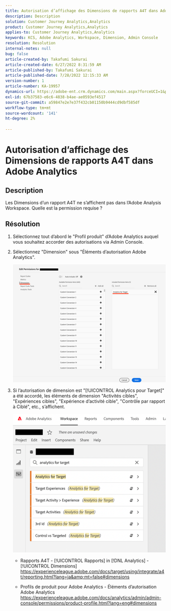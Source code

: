 ```yaml
---
title: Autorisation d’affichage des Dimensions de rapports A4T dans Adobe Analytics
description: Description
solution: Customer Journey Analytics,Analytics
product: Customer Journey Analytics,Analytics
applies-to: Customer Journey Analytics,Analytics
keywords: KCS, Adobe Analytics, Workspace, Dimension, Admin Console
resolution: Resolution
internal-notes: null
bug: false
article-created-by: Takafumi Sakurai
article-created-date: 6/27/2022 8:31:59 AM
article-published-by: Takafumi Sakurai
article-published-date: 7/28/2022 12:15:33 AM
version-number: 1
article-number: KA-19957
dynamics-url: https://adobe-ent.crm.dynamics.com/main.aspx?forceUCI=1&pagetype=entityrecord&etn=knowledgearticle&id=600e6e98-f3f5-ec11-bb3d-000d3a5b0d3b
exl-id: 67b37583-e6c6-4838-b4ae-ae0593ef4517
source-git-commit: a59847e2e7e37f432cb01150b9444cd9dbf585df
workflow-type: tm+mt
source-wordcount: '141'
ht-degree: 2%

---
```


# Autorisation d’affichage des Dimensions de rapports A4T dans Adobe Analytics

## Description

Les Dimensions d’un rapport A4T ne s’affichent pas dans l’Adobe Analysis Workspace. Quelle est la permission requise ?

## Résolution

1. Sélectionnez tout d’abord le &quot;Profil produit&quot; d’Adobe Analytics auquel vous souhaitez accorder des autorisations via Admin Console.
1. Sélectionnez &quot;Dimension&quot; sous &quot;Éléments d’autorisation Adobe Analytics&quot;.

   ![](assets/123b13c2-bb08-ed11-82e4-00224809a4ae.png)

1. Si l’autorisation de dimension est &quot;[!UICONTROL Analytics pour Target]&quot; a été accordé, les éléments de dimension &quot;Activités cibles&quot;, &quot;Expériences cibles&quot;, &quot;Expérience d’activité cible&quot;, &quot;Contrôle par rapport à Ciblé&quot;, etc., s’affichent.

   ![](assets/8b0bbd95-f4f5-ec11-bb3d-000d3a5b0d3b.png)

   - Rapports A4T - [!UICONTROL Rapports] in [!DNL Analytics] - [!UICONTROL Dimensions]
https://experienceleague.adobe.com/docs/target/using/integrate/a4t/reporting.html?lang=ja&amp;mt=false#dimensions

   - Profils de produit pour Adobe Analytics - Éléments d’autorisation Adobe Analytics https://experienceleague.adobe.com/docs/analytics/admin/admin-console/permissions/product-profile.html?lang=eng#dimensions
